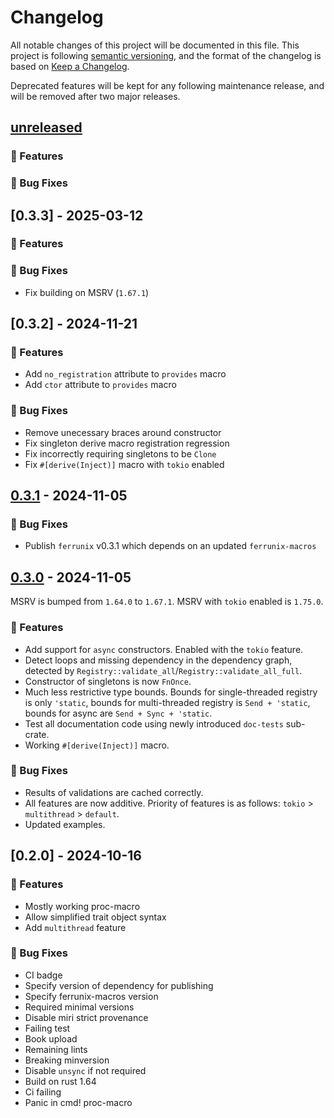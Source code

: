 # Changelog

All notable changes of this project will be documented in this file.
This project is following [semantic versioning](http://semver.org), and the format
of the changelog is based on [Keep a Changelog](https://keepachangelog.com/en/1.0.0/).

Deprecated features will be kept for any following maintenance release, and
will be removed after two major releases.

## [unreleased]

### <!-- 0 -->🚀 Features

### <!-- 1 -->🐛 Bug Fixes

## [0.3.3] - 2025-03-12

### <!-- 0 -->🚀 Features

### <!-- 1 -->🐛 Bug Fixes
- Fix building on MSRV (`1.67.1`)

## [0.3.2] - 2024-11-21

### <!-- 0 -->🚀 Features
- Add `no_registration` attribute to `provides` macro
- Add `ctor` attribute to `provides` macro

### <!-- 1 -->🐛 Bug Fixes
- Remove unecessary braces around constructor
- Fix singleton derive macro registration regression
- Fix incorrectly requiring singletons to be `Clone`
- Fix `#[derive(Inject)]` macro with `tokio` enabled

## [0.3.1] - 2024-11-05

### <!-- 1 -->🐛 Bug Fixes
- Publish `ferrunix` v0.3.1 which depends on an updated `ferrunix-macros`

## [0.3.0] - 2024-11-05

MSRV is bumped from `1.64.0` to `1.67.1`. MSRV with `tokio` enabled is `1.75.0`.

### <!-- 0 -->🚀 Features
- Add support for `async` constructors. Enabled with the `tokio` feature.
- Detect loops and missing dependency in the dependency graph, detected by
  `Registry::validate_all`/`Registry::validate_all_full`.
- Constructor of singletons is now `FnOnce`.
- Much less restrictive type bounds. Bounds for single-threaded registry is
  only `'static`, bounds for multi-threaded registry is `Send + 'static`,
  bounds for async are `Send + Sync + 'static`.
- Test all documentation code using newly introduced `doc-tests` sub-crate.
- Working `#[derive(Inject)]` macro.

### <!-- 1 -->🐛 Bug Fixes
- Results of validations are cached correctly.
- All features are now additive. Priority of features is as follows: `tokio` >
  `multithread` > `default`.
- Updated examples.

## [0.2.0] - 2024-10-16

### <!-- 0 -->🚀 Features
- Mostly working proc-macro
- Allow simplified trait object syntax
- Add `multithread` feature

### <!-- 1 -->🐛 Bug Fixes
- CI badge
- Specify version of dependency for publishing
- Specify ferrunix-macros version
- Required minimal versions
- Disable miri strict provenance
- Failing test
- Book upload
- Remaining lints
- Breaking minversion
- Disable `unsync` if not required
- Build on rust 1.64
- Ci failing
- Panic in cmd! proc-macro

[unreleased]: https://github.com/leandros/ferrunix/compare/v0.3.1..HEAD
[0.3.0]: https://github.com/leandros/ferrunix/compare/v0.2.0..v0.3.0
[0.3.1]: https://github.com/leandros/ferrunix/compare/v0.3.0..v0.3.1

